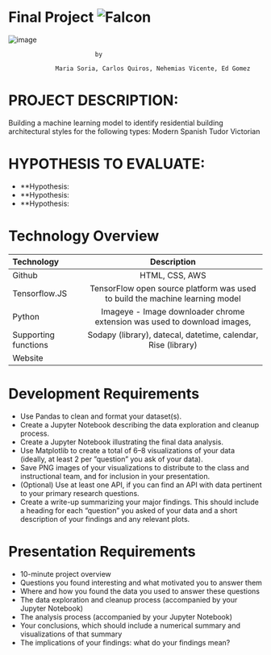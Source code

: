 # **Final Project** ![Falcon](http://nrvdata.org/wp-content/uploads/2017/10/Housing.png)
![image](https://www.google.com/imgres?imgurl=https%3A%2F%2Fcdnimages.familyhomeplans.com%2Fplans%2F51990%2F51990-r.jpg&imgrefurl=https%3A%2F%2Fwww.familyhomeplans.com%2Fhouse-plan-51990&docid=SraHoRj32YQNZM&tbnid=2vpHKZquhjeASM%3A&vet=10ahUKEwjt0uKE4-jlAhVMpZ4KHVWjBM0QMwhxKAQwBA..i&w=970&h=646&bih=687&biw=1398&q=craftsman%20house&ved=0ahUKEwjt0uKE4-jlAhVMpZ4KHVWjBM0QMwhxKAQwBA&iact=mrc&uact=8)

							by
							
			     Maria Soria, Carlos Quiros, Nehemias Vicente, Ed Gomez

# PROJECT DESCRIPTION:
Building a machine learning model to identify residential building architectural styles for the following types: 
Modern
Spanish
Tudor
Victorian


# HYPOTHESIS TO EVALUATE:

+ **Hypothesis: 
+ **Hypothesis: 
+ **Hypothesis: 

# Technology Overview

| Technology   		| Description    							|
| :---         		|     :---:      							|
|  Github      		| HTML, CSS, AWS 							|
|  Tensorflow.JS       	|TensorFlow open source platform was used to build the machine learning model  						|
|  Python         	| Imageye - Image downloader chrome extension was used to download images,|    		|
|  Supporting functions	| Sodapy (library), datecal, datetime, calendar, Rise (library)		|
|  Website		| 	|


# Development Requirements		
		
+	Use Pandas to clean and format your dataset(s). 
+	Create a Jupyter Notebook describing the data exploration and cleanup process.
+	Create a Jupyter Notebook illustrating the final data analysis. 
+	Use Matplotlib to create a total of 6–8 visualizations of your data (ideally, at least 2 per ”question” you ask of your data). 
+	Save PNG images of your visualizations to distribute to the class and instructional team, and for inclusion in your presentation. 
+	(Optional) Use at least one API, if you can find an API with data pertinent to your primary research questions. 
+	Create a write-up summarizing your major findings. This should include a heading for each “question” you asked of your data and a short description of your findings and any relevant plots.
		
# Presentation Requirements 	
		
+	10-minute project overview
+	Questions you found interesting and what motivated you to answer them
+	Where and how you found the data you used to answer these questions
+	The data exploration and cleanup process (accompanied by your Jupyter Notebook)
+	The analysis process (accompanied by your Jupyter Notebook)
+	Your conclusions, which should include a numerical summary and visualizations of that summary
+	The implications of your findings: what do your findings mean?




